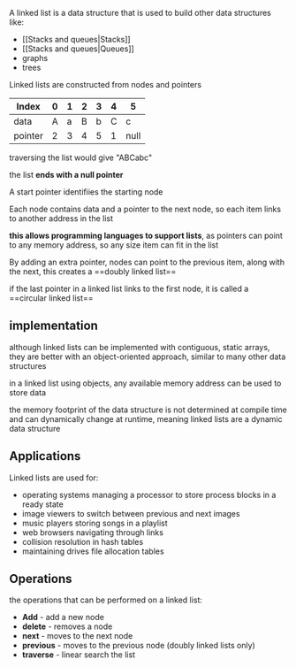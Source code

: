 A linked list is a data structure that is used to build other data structures like:
- [[Stacks and queues|Stacks]]
- [[Stacks and queues|Queues]]
- graphs
- trees

Linked lists are constructed from nodes and pointers

| Index   | 0   | 1   | 2   | 3   | 4   | 5    |
| ------- | --- | --- | --- | --- | --- | ---- |
| data    | A   | a   | B   | b   | C   | c    |
| pointer | 2   | 3   | 4   | 5   | 1   | null |

traversing the list would give "ABCabc"

the list **ends with a null pointer**

A start pointer identifiies the starting node

Each node contains data and a pointer to the next node, so each item links to another address in the list

**this allows programming languages to support lists**, as pointers can point to any memory address, so any size item can fit in the list

By adding an extra pointer, nodes can point to the previous item, along with the next, this creates a ==doubly linked list==

if the last pointer in a linked list links to the first node, it is called a ==circular linked list==

## implementation


although linked lists can be implemented with contiguous, static arrays, they are better with an object-oriented approach, similar to many other data structures

in a linked list using objects, any available memory address can be used to store data

the memory footprint of the data structure is not determined at compile time and can dynamically change at runtime, meaning linked lists are a dynamic data structure

## Applications

Linked lists are used for:
- operating systems managing a processor to store process blocks in a ready state
- image viewers to switch between previous and next images
- music players storing songs in a playlist
- web browsers navigating through links
- collision resolution in hash tables
- maintaining drives file allocation tables

## Operations

the operations that can be performed on a linked list:
- **Add** - add a new node
- **delete** - removes a node
- **next** - moves to the next node
- **previous** - moves to the previous node (doubly linked lists only)
- **traverse** - linear search the list
